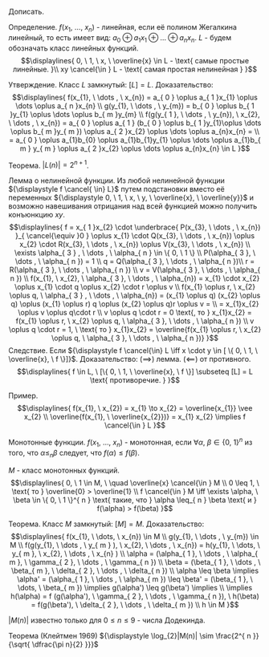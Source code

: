 Дописать.

Определение. ${\displaystyle f(x_{1}, \ \dots, \ x_{n})}$ - линейная, если её полином Жегалкина линейный, то есть имеет вид: ${\displaystyle a_{ 0 } \oplus a_{ 1 }x_{1} \oplus \dots \oplus a_{n}x_{n}}$. 
${\displaystyle L}$ - будем обозначать класс линейных функций.
$$\displaylines{
0, \  1, \  x, \  \overline{x} \in  L  - \text{ самые простые линейные. }\\
xy \cancel{\in } L - \text{ самая простая нелинейная }
}$$

Утверждение. Класс ${\displaystyle L}$ замкнутый: ${\displaystyle [L] = L}$.
Доказательство: 
$$\displaylines{
f(x_{1}, \  \dots , \  x_{n}) = a_{ 0 } \oplus  a_{ 1 }x_{1} \oplus  \dots \oplus a_{ n }x_{n} \\
g(y_{1}, \  \dots , \  y_{m}) = b_{ 0 } \oplus  b_{ 1 }y_{1} \oplus  \dots \oplus b_{ m }y_{m} \\
f(g(y_{ 1 }, \  \dots , \  y_{n}), \  x_{2}, \  \dots , \  x_{n}) = a_{ 0 } \oplus  a_{ 1 } (b_{ 0 } \oplus  b_{ 1 }y_{1}\oplus \dots \oplus  b_{ m }y_{ m })  \oplus  a_{ 2 }x_{2} \oplus  \dots \oplus  a_{n}x_{n} = \\
= a_{ 0 } \oplus  a_{1}b_{0} \oplus  a_{1}b_{1}y_{1} \oplus  \dots \oplus  a_{1}b_{ m } y_{ m } \oplus  a_{ 2 }x_{2} \oplus \dots \oplus a_{n}x_{n} \in  L
}$$

Теорема. ${\displaystyle |L(n)| = 2^{ n+1 }}$.

Лемма о нелинейной функции.
Из любой нелинейной функции ${\displaystyle f \cancel{ \in} L}$ путем подстановки вместо её переменных ${\displaystyle 0, \ 1, \ x, \ y, \ \overline{x}, \ \overline{y}}$ и возможно навешивания отрицания над всей функцией можно получить конъюнкцию ${\displaystyle  xy}$.
$$\displaylines{
f = x_{ 1 }x_{2} \cdot \underbrace{ P(x_{3}, \  \dots , \  x_{n}) }_{ \cancel{\equiv }0 } \oplus x_{1} \cdot  Q(x_{3}, \  \dots , \  x_{n}) \oplus x_{2} \cdot  R(x_{3}, \  \dots , \  x_{n}) \oplus V(x_{3}, \  \dots , \  x_{n}) \\
\exists \alpha_{ 3 } , \  \dots , \  \alpha_{ n } \in \{ 0, \  1 \} \\
P(\alpha_{ 3 }, \  \dots , \  \alpha_{ n }) = 1 \\ 
q = Q(\alpha_{ 3 }, \  \dots , \  \alpha_{ n })\\ 
r = R(\alpha_{ 3 }, \  \dots , \  \alpha_{ n }) \\ 
v = V(\alpha_{ 3 }, \  \dots , \  \alpha_{ n }) \\
f(x_{1}, \  x_{2}, \  \alpha_{ 3 }, \  \dots , \  \alpha_{n}) = x_{1} \cdot  x_{2}  \oplus  x_{1} \cdot  q \oplus  x_{2} \cdot  r \oplus  v \\
f(x_{1} \oplus  r, \  x_{2} \oplus  q, \   \alpha_{ 3 } , \  \dots , \  \alpha_{n}) = (x_{1} \oplus q) (x_{2} \oplus  q) \oplus  (x_{1} \oplus  r) q \oplus  (x_{2} \oplus  q)r \oplus  v = \\
= x_{1}x_{2} \oplus   v \oplus  q\cdot r \\
v \oplus  q \cdot  r = 0 \text{, то } x_{1}x_{2} = f(x_{1} \oplus  r, \   x_{2} \oplus  q, \  \alpha_{ 3 }, \  \dots , \  \alpha_{ n })  \\
v \oplus  q \cdot r = 1, \  \text{ то } x_{1}x_{2} = \overline{f(x_{1} \oplus  r, \   x_{2} \oplus  q, \  \alpha_{ 3 }, \  \dots , \  \alpha_{ n })}
}$$
Следствие. Если ${\displaystyle f \cancel{\in} L \iff x \cdot y \in [ \{ 0, \ 1, \ \overline{x}, \ f \}]}$.
Доказательство: ${\displaystyle (\implies)}$ лемма. ${\displaystyle (\impliedby)}$ от противного. 
$$\displaylines{
f \in  L, \  [\{ 0, \  1, \  \overline{x}, \  f \}] \subseteq [L] = L \text{ противоречие. }
}$$

Пример.
$$\displaylines{
f(x_{1}, \ x_{2}) = x_{1} \to x_{2} = \overline{x_{1}} \vee x_{2} \\
\overline{f(x_{1}, \  \overline{x_{2}})} = x_{1} x_{2} \implies  f \cancel{\in } L
}$$

Монотонные функции.
${\displaystyle f(x_{1}, \ \dots, \ x_{n})}$ - монотонная, если ${\displaystyle \forall{\alpha, \ \beta} \in \{ 0, \ 1 \}^{ n }}$ из того, что ${\displaystyle \alpha \leq _{ n } \beta}$ следует, что ${\displaystyle f(\alpha) \leq f(\beta)}$.

${\displaystyle M}$ - класс монотонных функций.
$$\displaylines{
0, \  1 \in  M, \  \quad \overline{x} \cancel{\in } M \\
0 \leq 1, \  \text{ то } \overline{0} > \overline{1} \\
f \cancel{\in } M \iff  \exists \alpha, \  \beta \in  \{ 0, \  1 \}^{ n } \text{ такие, что } \alpha \leq_{ n } \beta \text{ и } f(\alpha) > f(\beta)
}$$

Теорема. Класс ${\displaystyle M}$ замкнутый: ${\displaystyle [M] = M}$.
Доказательство: 
$$\displaylines{
f(x_{1}, \ \dots, \ x_{n}) \in M \\
g(y_{1}, \  \dots , \  y_{m}) \in  M \\
f(g(y_{1}, \  \dots , \ y_{ m } ), \   x_{2}, \  \dots , \  x_{n}) = h(y_{1}, \  \dots, \   y_{ m }, \  x_{2}, \  \dots , \ x_{n} ) \\
\alpha = (\alpha_{ 1 }, \  \dots , \  \alpha_{ m }, \  \gamma_{ 2 }, \  \dots , \  \gamma_{ n }) \\
\beta = (\beta_{ 1 }, \  \dots , \  \beta_{ m }, \  \delta_{ 2 }, \  \dots , \  \delta_{ n }) \\
\alpha \leq \beta \implies  \alpha' = (\alpha_{ 1 }, \  \dots , \  \alpha_{ m }) \leq  \beta' = (\beta_{ 1 }, \  \dots, \   \beta_{ m }) \implies  g(\alpha') \leq  g(\beta') \implies  \\
\implies  h(\alpha) = f (g(\alpha'), \   \gamma_{ 2 }, \  \dots , \  \gamma_{ n }), \  h(\beta) = f(g(\beta'), \  \delta_{ 2 }, \  \dots , \  \delta_{ m }) \\
h \in  M
}$$

${\displaystyle |M(n)|}$ известно только для ${\displaystyle 0\leq n \leq 9}$ - числа Додекинда.

Теорема (Клейтмен 1969) ${\displaystyle \log_{2}|M(n)| \sim \frac{2^{ n }}{\sqrt{ \dfrac{\pi n}{2} }}}$
